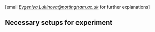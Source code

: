 [email *Evgeniya.Lukinova@nottingham.ac.uk* for further explanations]
## Necessary setups for experiment

